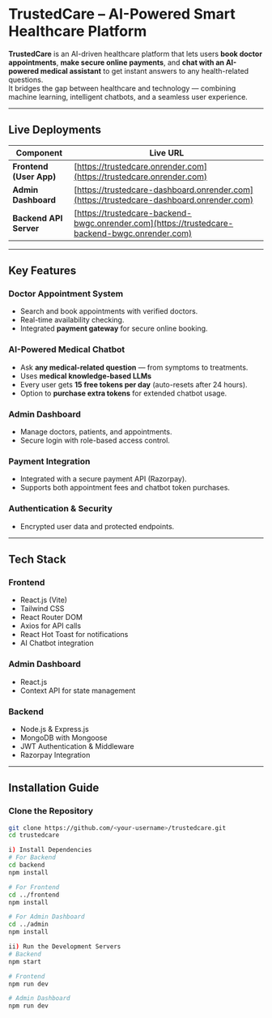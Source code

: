 #  TrustedCare – AI-Powered Smart Healthcare Platform

**TrustedCare** is an AI-driven healthcare platform that lets users **book doctor appointments**, **make secure online payments**, and **chat with an AI-powered medical assistant** to get instant answers to any health-related questions.  
It bridges the gap between healthcare and technology — combining machine learning, intelligent chatbots, and a seamless user experience.

---

##  Live Deployments

| Component | Live URL |
|------------|-----------|
|  **Frontend (User App)** | [https://trustedcare.onrender.com](https://trustedcare.onrender.com)|
|  **Admin Dashboard** | [https://trustedcare-dashboard.onrender.com](https://trustedcare-dashboard.onrender.com) |
|  **Backend API Server** | [https://trustedcare-backend-bwgc.onrender.com](https://trustedcare-backend-bwgc.onrender.com) |

---

##  Key Features

###  **Doctor Appointment System**
- Search and book appointments with verified doctors.  
- Real-time availability checking.  
- Integrated **payment gateway** for secure online booking.

### **AI-Powered Medical Chatbot**
- Ask **any medical-related question** — from symptoms to treatments.  
- Uses **medical knowledge-based LLMs** 
- Every user gets **15 free tokens per day** (auto-resets after 24 hours).  
- Option to **purchase extra tokens** for extended chatbot usage.

###  **Admin Dashboard**
- Manage doctors, patients, and appointments.  
- Secure login with role-based access control.

### **Payment Integration**
- Integrated with a secure payment API (Razorpay).  
- Supports both appointment fees and chatbot token purchases.

### **Authentication & Security**
- Encrypted user data and protected endpoints.

---

##  Tech Stack

### **Frontend**
- React.js (Vite)
- Tailwind CSS
- React Router DOM
- Axios for API calls
- React Hot Toast for notifications
- AI Chatbot integration
  
### **Admin Dashboard**
- React.js  
- Context API for state management  


### **Backend**
- Node.js & Express.js  
- MongoDB with Mongoose  
- JWT Authentication & Middleware  
- Razorpay Integration  


---

##  Installation Guide

### Clone the Repository
```bash
git clone https://github.com/<your-username>/trustedcare.git
cd trustedcare

i) Install Dependencies
# For Backend
cd backend
npm install

# For Frontend
cd ../frontend
npm install

# For Admin Dashboard
cd ../admin
npm install

ii) Run the Development Servers
# Backend
npm start

# Frontend
npm run dev

# Admin Dashboard
npm run dev
